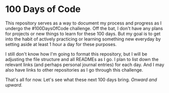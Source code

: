 # 100 Days of Code

This repository serves as a way to document my process and progress as I undergo the #100DaysOfCode challenge. Off the bat, I don't have any plans for projects or new things to learn for these 100 days. But my goal is to get into the habit of actively practicing or learning something new everyday by setting aside at least 1 hour a day for these purposes.

I still don't know how I'm going to format this repository, but I will be adjusting the file structure and all READMEs as I go. I plan to list down the relevant links (and perhaps personal journal entries) for each day. And I may also have links to other repositories as I go through this challenge.

That's all for now. Let's see what these next 100 days bring. *Onward and upward.*